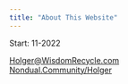 ```yaml
---
title: "About This Website"
---
```



Start: 11-2022

[Holger@WisdomRecycle.com](mailto:Holger@WisdomRecycle.com)  
[Nondual.Community/Holger](http://Nondual.Community/Holger)